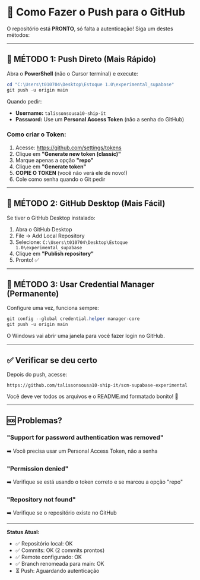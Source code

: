 # 🔐 Como Fazer o Push para o GitHub

O repositório está **PRONTO**, só falta a autenticação! Siga um destes métodos:

---

## 🎯 MÉTODO 1: Push Direto (Mais Rápido)

Abra o **PowerShell** (não o Cursor terminal) e execute:

```powershell
cd "C:\Users\t010704\Desktop\Estoque 1.0\experimental_supabase"
git push -u origin main
```

Quando pedir:
- **Username:** `talissonsousa10-ship-it`
- **Password:** Use um **Personal Access Token** (não a senha do GitHub)

### Como criar o Token:

1. Acesse: https://github.com/settings/tokens
2. Clique em **"Generate new token (classic)"**
3. Marque apenas a opção **"repo"**
4. Clique em **"Generate token"**
5. **COPIE O TOKEN** (você não verá ele de novo!)
6. Cole como senha quando o Git pedir

---

## 🎯 MÉTODO 2: GitHub Desktop (Mais Fácil)

Se tiver o GitHub Desktop instalado:

1. Abra o GitHub Desktop
2. File → Add Local Repository
3. Selecione: `C:\Users\t010704\Desktop\Estoque 1.0\experimental_supabase`
4. Clique em **"Publish repository"**
5. Pronto! ✅

---

## 🎯 MÉTODO 3: Usar Credential Manager (Permanente)

Configure uma vez, funciona sempre:

```powershell
git config --global credential.helper manager-core
git push -u origin main
```

O Windows vai abrir uma janela para você fazer login no GitHub.

---

## ✅ Verificar se deu certo

Depois do push, acesse:
```
https://github.com/talissonsousa10-ship-it/scm-supabase-experimental
```

Você deve ver todos os arquivos e o README.md formatado bonito! 🎉

---

## 🆘 Problemas?

### "Support for password authentication was removed"
➡️ Você precisa usar um Personal Access Token, não a senha

### "Permission denied"
➡️ Verifique se está usando o token correto e se marcou a opção "repo"

### "Repository not found"
➡️ Verifique se o repositório existe no GitHub

---

**Status Atual:**
- ✅ Repositório local: OK
- ✅ Commits: OK (2 commits prontos)
- ✅ Remote configurado: OK
- ✅ Branch renomeada para main: OK
- ⏳ Push: Aguardando autenticação

